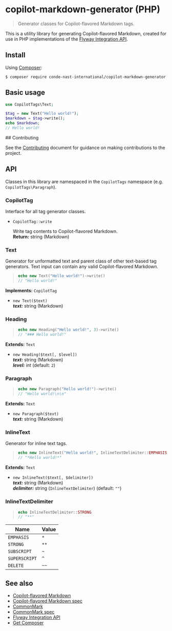 # copilot-markdown-generator (PHP)

> Generator classes for Copilot-flavored Markdown tags.

This is a utility library for generating Copilot-flavored Markdown, created for
use in PHP implementations of the [Flyway Integration API].

## Install

Using [Composer]:

```shell
$ composer require conde-nast-international/copilot-markdown-generator
```

## Basic usage

```php
use CopilotTags\Text;

$tag = new Text("Hello world!");
$markdown = $tag->write();
echo $markdown;
// Hello world!
```

## Contributing

See the [Contributing] document for guidance on making contributions to the
project.

## API

Classes in this library are namespaced in the `CopilotTags` namespace (e.g. `CopilotTags\Paragraph`).

### CopilotTag
Interface for all tag generator classes.
* `CopilotTag::write`

  Write tag contents to Copilot-flavored Markdown.<br>
  **Return:** string (Markdown)

### Text

Generator for unformatted text and parent class of other text-based tag
generators. Text input can contain any valid Copilot-flavored Markdown.

> ```php
> echo new Text("Hello world!")->write()
> // "Hello world!"
> ```

**Implements:** `CopilotTag`

* `new Text($text)`<br>
  ***text:*** string (Markdown)<br>

### Heading

> ```php
> echo new Heading("Hello world!", 3)->write()
> // "### Hello world!"
> ```

**Extends:** `Text`

* `new Heading($text[, $level])`<br>
***text:*** string (Markdown)<br>
***level:*** int (default: `2`)

### Paragraph

> ```php
> echo new Paragraph("Hello world!")->write()
> // "Hello world!\n\n"
> ```

**Extends:** `Text`

* `new Paragraph($text)`<br>
  ***text:*** string (Markdown)<br>

### InlineText
Generator for inline text tags.

> ```php
> echo new InlineText("Hello world!", InlineTextDelimiter::EMPHASIS)->write()
> // "*Hello world!*"
> ```

**Extends:** `Text`

* `new InlineText($text[, $delimiter])`<br>
  ***text:*** string (Markdown)<br>
  ***delimiter:*** string (`InlineTextDelimiter`) (default: `""`)

### **InlineTextDelimiter**

> ```php
> echo InlineTextDelimiter::STRONG
> // "**"
> ```

|Name          |Value|
|--------------|-----|
|`EMPHASIS`    |`*`  |
|`STRONG`      |`**` |
|`SUBSCRIPT`   |`~`  |
|`SUPERSCRIPT` |`^`  |
|`DELETE`      |`~~` |

## See also

* [Copilot-flavored Markdown]
* [Copilot-flavored Markdown spec]
* [CommonMark]
* [CommonMark spec]
* [Flyway Integration API]
* [Get Composer][Composer]

[Contributing]: https://github.com/conde-nast-international/copilot-markdown-generator-php/blob/master/CONTRIBUTING.md
[Copilot-flavored Markdown]: https://github.com/conde-nast-international/copilot-markdown
[Copilot-flavored Markdown spec]: https://github.com/conde-nast-international/copilot-markdown/tree/master/specification
[CommonMark]: http://commonmark.org/
[CommonMark spec]: http://spec.commonmark.org/
[Flyway Integration API]: https://conde-nast-international.github.io/flyway-api-docs
[Composer]: https://getcomposer.org/
